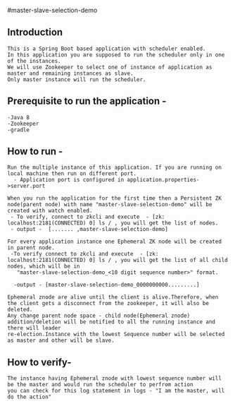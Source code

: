 #master-slave-selection-demo

 ## Introduction
    This is a Spring Boot based application with scheduler enabled.
    In this application you are supposed to run the scheduler only in one of the instances.
    We will use Zookeeper to select one of instance of application as master and remaining instances as slave.
    Only master instance will run the scheduler.

## Prerequisite to run the application - 
    -Java 8
    -Zookeeper
    -gradle

## How to run - 
    Run the multiple instance of this application. If you are running on local machine then run on different port.
      - Application port is configured in application.properties->server.port

    When you run the application for the first time then a Persistent ZK node(parent node) with name "master-slave-selection-demo" will be created with watch enabled.
     - To verify, connect to zkcli and execute  - [zk: localhost:2181(CONNECTED) 0] ls / , you will get the list of nodes.
     - output -  [....... ,master-slave-selection-demo]

    For every application instance one Ephemeral ZK node will be created in parent node.
     -To verify connect to zkcli and execute  - [zk: localhost:2181(CONNECTED) 0] ls / , you will get the list of all child nodes, which will be in
       "master-slave-selection-demo_<10 digit sequence number>" format.
    
      -output - [master-slave-selection-demo_0000000000.........]

    Ephemeral znode are alive until the client is alive.Therefore, when the client gets a disconnect from the zookeeper, it will also be deleted.
    Any change parent node space - child node(Ephemeral znode) addition/deletion will be notified to all the running instance and there will leader
    re-election.Instance with the lowest Sequence number will be selected as master and other will be slave.


## How to verify-
    The instance having Ephemeral znode with lowest sequence number will be the master and would run the scheduler to perfrom action
    you can check for this log statement in logs - "I am the master, will do the action"

